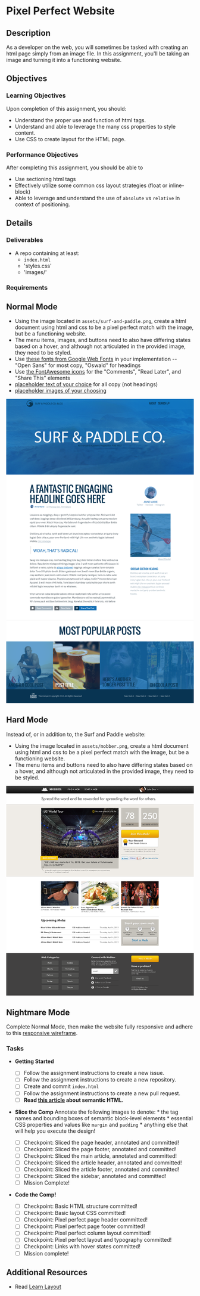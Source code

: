 # Pixel Perfect Website

## Description
As a developer on the web, you will sometimes be tasked with creating an html
page simply from an image file.  In this assignment, you&#x27;ll be taking an
image and turning it into a functioning website.

## Objectives

### Learning Objectives

Upon completion of this assignment, you should:

* Understand the proper use and function of html tags.
* Understand and able to leverage the many css properties to style content.
* Use CSS to create layout for the HTML page.

### Performance Objectives

After completing this assignment, you should be able to

* Use sectioning html tags
* Effectively utilize some common css layout strategies (float or inline-block)
* Able to leverage and understand the use of `absolute` vs `relative` in context
  of positioning.

## Details

### Deliverables

* A repo containing at least:
  * `index.html`
  * 'styles.css'
  * 'images/'

### Requirements

## Normal Mode

* Using the image located in `assets/surf-and-paddle.png`, create a html
  document using html and css to be a pixel perfect match with the image, but be
  a functioning website.
* The menu items, images, and buttons need to also have differing states based
  on a hover, and although not articulated in the provided image, they need to
  be styled.
* Use [these fonts from Google Web
  Fonts](http://www.google.com/fonts#UsePlace:use/Collection:Oswald|Open+Sans)
  in your implementation -- "Open Sans" for most copy, "Oswald" for headings
* Use [the FontAwesome
  icons](http://fortawesome.github.io/Font-Awesome/cheatsheet/) for the
  "Comments", "Read Later", and "Share This" elements
* [placeholder text of your choice](http://meettheipsums.com) for all copy (not headings)
* [placeholder images of your
  choosing](http://www.hanselman.com/blog/TheInternetsBestPlaceholderImageSitesForWebDevelopment.aspx)

![Surf and paddle image](assets/surf-and-paddle.png)

## Hard Mode

Instead of, or in addition to, the Surf and Paddle website:

* Using the image located in `assets/mobber.png`, create a html
  document using html and css to be a pixel perfect match with the image, but be
  a functioning website.
* The menu items and buttons need to also have differing states based on a
  hover, and although not articulated in the provided image, they need to be
  styled.

![Mobber comp](assets/mobber.png)

## Nightmare Mode

Complete Normal Mode, then make the website fully responsive and adhere to this
[responsive wireframe](assets/surf-and-paddle-responsive.pdf).

### Tasks

* **Getting Started**
    * [ ] Follow the assignment instructions to create a new issue.
    * [ ] Follow the assignment instructions to create a new repository.
    * [ ] Create and commit `index.html`
    * [ ] Follow the assignment instructions to create a new pull request.
    * [ ] **Read [this article](http://diveintohtml5.info/semantics.html) about
      semantic HTML.**
* **Slice the Comp**
    Annotate the following images to denote:
      * the tag names and bounding boxes of semantic block-level elements
      * essential CSS properties and values like `margin` and `padding`
      * anything else that will help you execute the design!

    * [ ] Checkpoint: Sliced the page header, annotated and committed!
    * [ ] Checkpoint: Sliced the page footer, annotated and committed!
    * [ ] Checkpoint: Sliced the main article, annotated and committed!
    * [ ] Checkpoint: Sliced the article header, annotated and committed!
    * [ ] Checkpoint: Sliced the article footer, annotated and committed!
    * [ ] Checkpoint: Sliced the sidebar, annotated and committed!
    * [ ] Mission Complete!
* **Code the Comp!**
    * [ ] Checkpoint: Basic HTML structure committed!
    * [ ] Checkpoint: Basic layout CSS committed!
    * [ ] Checkpoint: Pixel perfect page header committed!
    * [ ] Checkpoint: Pixel perfect page footer committed!
    * [ ] Checkpoint: Pixel perfect column layout committed!
    * [ ] Checkpoint: Pixel perfect layout and typography committed!
    * [ ] Checkpoint: Links with hover states committed!
    * [ ] Mission complete!

## Additional Resources

* Read [Learn Layout](http://learnlayout.com/)
